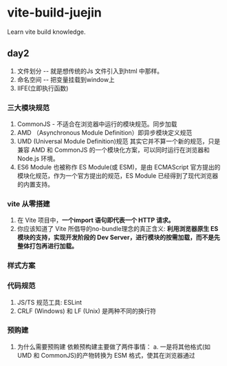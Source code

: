 # vite-build-juejin
Learn vite build knowledge.

## day2 
1. 文件划分 -- 就是想传统的Js 文件引入到html 中那样。
2. 命名空间 -- 把变量挂载到window上
3. IIFE(立即执行函数)

### 三大模块规范 
1. CommonJS  - 不适合在浏览器中运行的模块规范。同步加载
2. AMD （Asynchronous Module Definition）即异步模块定义规范 
3. UMD (Universal Module Definition)规范 其实它并不算一个新的规范，只是兼容 AMD 和 CommonJS 的一个模块化方案，可以同时运行在浏览器和 Node.js 环境。
4. ES6 Module 也被称作 ES Module(或 ESM)，是由 ECMAScript 官方提出的模块化规范，作为一个官方提出的规范，ES Module 已经得到了现代浏览器的内置支持。

### vite 从零搭建
1. 在 Vite 项目中，**一个import 语句即代表一个 HTTP 请求。**
2. 你应该知道了 Vite 所倡导的no-bundle理念的真正含义: **利用浏览器原生 ES 模块的支持，实现开发阶段的 Dev Server，进行模块的按需加载，而不是先整体打包再进行加载。**


### 样式方案

### 代码规范
1. JS/TS 规范工具: ESLint
2. CRLF (Windows) 和 LF (Unix) 是两种不同的换行符

### 预购建
1. 为什么需要预购建
    依赖预构建主要做了两件事情：
        a. 一是将其他格式(如 UMD 和 CommonJS)的产物转换为 ESM 格式，使其在浏览器通过 <script type="module"><script>的方式正常加载。
        b. 二是打包第三方库的代码，将各个第三方库分散的文件合并到一起，减少 HTTP 请求数量，避免页面加载性能劣化
        
2. 我们所说的代码其实分为两部分，一部分是源代码，也就是业务代码，另一部分是第三方依赖的代码，即node_modules中的代码。所谓的no-bundle只是对于源代码而言，对于第三方依赖而言，Vite 还是选择 bundle(打包)，并且使用速度极快的打包器 Esbuild 来完成这一过程，达到秒级的依赖编译速度。
3. 依赖预构建主要做了两件事情：
    a. 一是将其他格式(如 UMD 和 CommonJS)的产物转换为 ESM 格式，使其在浏览器通过 <script type="module"><script>的方式正常加载。
    b. 二是打包第三方库的代码，将各个第三方库分散的文件合并到一起，减少 HTTP 请求数量，避免页面加载性能劣化。
- 而这两件事情全部由性能优异的 Esbuild (基于 Golang 开发)完成，而不是传统的 Webpack/Rollup，所以也不会有明显的打包性能问题，反而是 Vite 项目启动飞快(秒级启动)的一个核心原因。